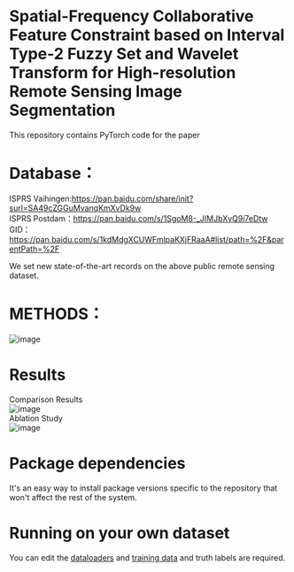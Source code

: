 # Spatial-Frequency Collaborative Feature Constraint based on Interval Type-2 Fuzzy Set and Wavelet Transform for High-resolution Remote Sensing Image Segmentation
This repository contains PyTorch code for the paper  

# Database：
ISPRS Vaihingen:https://pan.baidu.com/share/init?surl=SA49cZGGuMvanqKmXvDk9w  
ISPRS Postdam：https://pan.baidu.com/s/1SgoM8-_JIMJbXyQ9i7eDtw  
GID：https://pan.baidu.com/s/1kdMdgXCUWFmlpaKXjFRaaA#list/path=%2F&parentPath=%2F  

We set new state-of-the-art records on the above public remote sensing dataset.  


# METHODS：
![image](https://github.com/user-attachments/assets/b9d92264-62e9-4a20-859a-71a0cafffac3)  

# Results
Comparison Results  
![image](https://github.com/user-attachments/assets/87bd2972-178c-46e3-a417-cce2b7c4dac8)  
Ablation Study  
![image](https://github.com/user-attachments/assets/1d04cf3c-aba8-4b8d-9c7c-a4202eae6be6)


# Package dependencies
It's an easy way to install package versions specific to the repository that won't affect the rest of the system.  

# Running on your own dataset

You can edit the [dataloaders](https://github.com/goccchong/IT2FM/tree/main/dataloaders) and  [training data](https://github.com/goccchong/IT2FM/tree/main/train) and truth labels are required.   
